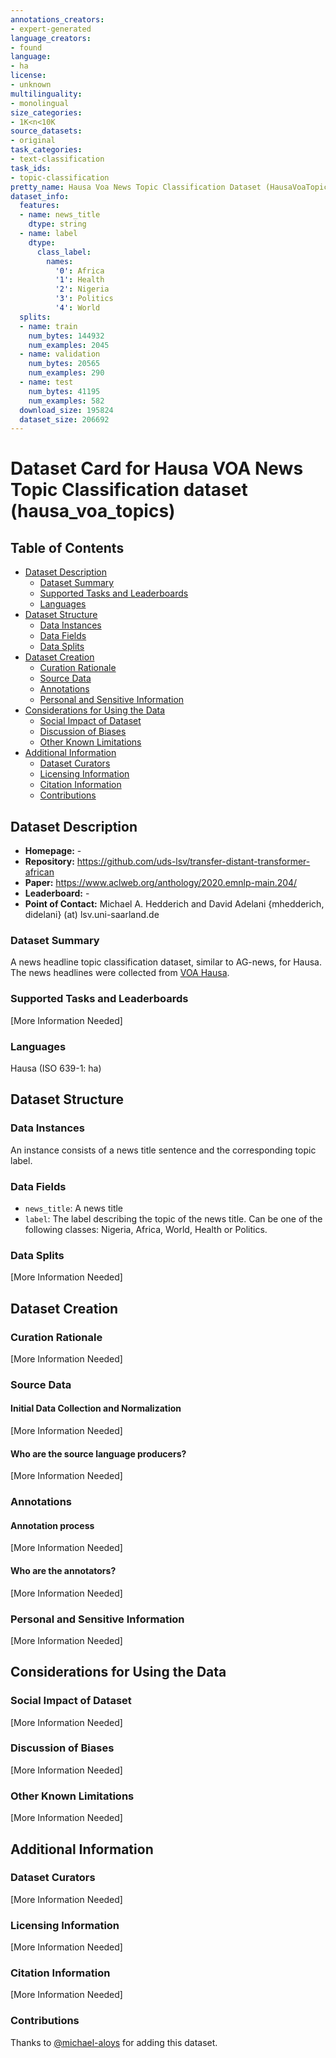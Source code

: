 ```yaml
---
annotations_creators:
- expert-generated
language_creators:
- found
language:
- ha
license:
- unknown
multilinguality:
- monolingual
size_categories:
- 1K<n<10K
source_datasets:
- original
task_categories:
- text-classification
task_ids:
- topic-classification
pretty_name: Hausa Voa News Topic Classification Dataset (HausaVoaTopics)
dataset_info:
  features:
  - name: news_title
    dtype: string
  - name: label
    dtype:
      class_label:
        names:
          '0': Africa
          '1': Health
          '2': Nigeria
          '3': Politics
          '4': World
  splits:
  - name: train
    num_bytes: 144932
    num_examples: 2045
  - name: validation
    num_bytes: 20565
    num_examples: 290
  - name: test
    num_bytes: 41195
    num_examples: 582
  download_size: 195824
  dataset_size: 206692
---
```


# Dataset Card for Hausa VOA News Topic Classification dataset (hausa_voa_topics)

## Table of Contents
- [Dataset Description](#dataset-description)
  - [Dataset Summary](#dataset-summary)
  - [Supported Tasks and Leaderboards](#supported-tasks-and-leaderboards)
  - [Languages](#languages)
- [Dataset Structure](#dataset-structure)
  - [Data Instances](#data-instances)
  - [Data Fields](#data-fields)
  - [Data Splits](#data-splits)
- [Dataset Creation](#dataset-creation)
  - [Curation Rationale](#curation-rationale)
  - [Source Data](#source-data)
  - [Annotations](#annotations)
  - [Personal and Sensitive Information](#personal-and-sensitive-information)
- [Considerations for Using the Data](#considerations-for-using-the-data)
  - [Social Impact of Dataset](#social-impact-of-dataset)
  - [Discussion of Biases](#discussion-of-biases)
  - [Other Known Limitations](#other-known-limitations)
- [Additional Information](#additional-information)
  - [Dataset Curators](#dataset-curators)
  - [Licensing Information](#licensing-information)
  - [Citation Information](#citation-information)
  - [Contributions](#contributions)

## Dataset Description

- **Homepage:** -
- **Repository:** https://github.com/uds-lsv/transfer-distant-transformer-african
- **Paper:** https://www.aclweb.org/anthology/2020.emnlp-main.204/
- **Leaderboard:** -
- **Point of Contact:** Michael A. Hedderich and David Adelani 
{mhedderich, didelani} (at) lsv.uni-saarland.de

### Dataset Summary

A news headline topic classification dataset, similar to AG-news, for Hausa. The news headlines were collected from [VOA Hausa](https://www.voahausa.com/).

### Supported Tasks and Leaderboards

[More Information Needed]

### Languages

Hausa (ISO 639-1: ha)

## Dataset Structure

### Data Instances

An instance consists of a news title sentence and the corresponding topic label.

### Data Fields

- `news_title`: A news title 
- `label`: The label describing the topic of the news title. Can be one of the following classes: Nigeria, Africa, World, Health or Politics.

### Data Splits

[More Information Needed]

## Dataset Creation

### Curation Rationale

[More Information Needed]

### Source Data

#### Initial Data Collection and Normalization

[More Information Needed]

#### Who are the source language producers?

[More Information Needed]

### Annotations

#### Annotation process

[More Information Needed]

#### Who are the annotators?

[More Information Needed]

### Personal and Sensitive Information

[More Information Needed]

## Considerations for Using the Data

### Social Impact of Dataset

[More Information Needed]

### Discussion of Biases

[More Information Needed]

### Other Known Limitations

[More Information Needed]

## Additional Information

### Dataset Curators

[More Information Needed]

### Licensing Information

[More Information Needed]

### Citation Information

[More Information Needed]

### Contributions

Thanks to [@michael-aloys](https://github.com/michael-aloys) for adding this dataset.